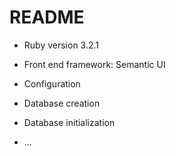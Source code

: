# README

* Ruby version
  3.2.1

* Front end framework:
  Semantic UI

* Configuration

* Database creation

* Database initialization

* ...
